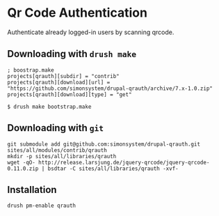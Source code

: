 Qr Code Authentication
======================

Authenticate already logged-in users by scanning qrcode.

Downloading with `drush make`
---------------------------

```
; boostrap.make
projects[qrauth][subdir] = "contrib"
projects[qrauth][download][url] = "https://github.com/simonsystem/drupal-qrauth/archive/7.x-1.0.zip"
projects[qrauth][download][type] = "get"
```
```
$ drush make bootstrap.make
```

Downloading with `git`
---------------------
```
git submodule add git@github.com:simonsystem/drupal-qrauth.git sites/all/modules/contrib/qrauth
mkdir -p sites/all/libraries/qrauth
wget -qO- http://release.larsjung.de/jquery-qrcode/jquery-qrcode-0.11.0.zip | bsdtar -C sites/all/libraries/qrauth -xvf-
```

Installation
-----------
```
drush pm-enable qrauth
```
